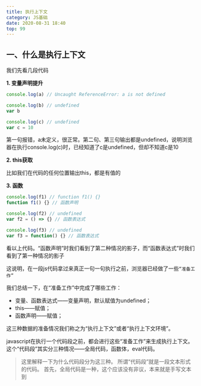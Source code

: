 ```yaml
---
title: 执行上下文
category: JS基础
date: 2020-08-31 18:40
top: 99
---
```


## 一、什么是执行上下文

我们先看几段代码

**1. 变量声明提升**

```js
console.log(a) // Uncaught ReferenceError: a is not defined

console.log(b) // undefined
var b

console.log(c) // undefined
var c = 10
```
第一句报错，a未定义，很正常。第二句、第三句输出都是undefined，说明浏览器在执行console.log(c)时，已经知道了c是undefined，但却不知道c是10

**2. this获取**

比如我们在代码的任何位置输出this，都是有值的

**3. 函数**
```js
console.log(f1) // function f1() {}
function f1() {} // 函数声明

console.log(f2) // undefined
var f2 = () => {} // 函数表达式

console.log(f3) // undefined
var f3 = function() {} // 函数表达式
```

看以上代码。“函数声明”时我们看到了第二种情况的影子，而“函数表达式”时我们看到了第一种情况的影子


这说明，在一段js代码拿过来真正一句一句执行之前，浏览器已经做了一些`“准备工作”`

我们总结一下，在“准备工作”中完成了哪些工作：

- 变量、函数表达式——变量声明，默认赋值为undefined；
- this——赋值；
- 函数声明——赋值；

这三种数据的准备情况我们称之为“执行上下文”或者“执行上下文环境”。

javascript在执行一个代码段之前，都会进行这些“准备工作”来生成执行上下文。这个“代码段”其实分三种情况——全局代码，函数体，eval代码。

> 这里解释一下为什么代码段分为这三种。
> 所谓“代码段”就是一段文本形式的代码。
> 首先，全局代码是一种，这个应该没有非议，本来就是手写文本到<script>标签里面的。
> 其次，eval代码接收的也是一段文本形式的代码。 eval('alert(1)')
> 最后，函数体是代码段是因为函数在创建时，本质上是 new Function(…) 得来的，其中需要传入一个文本形式的参数作为函数体。var fn1 = new Function('x', 'console.log(x+1)')

`函数每被调用一次，都会产生一个新的执行上下文环境`。因为不同的调用可能就会有不同的参数。

**全局代码的上下文环境数据内容为：**

普通变量（包括函数表达式），如 var a = 10    声明（默认赋值为undefined）
函数声明，如： function fn() { }          赋值
this                                    赋值

**如果代码段是函数体，那么在此基础上需要附加：**
参数                赋值
arguments          赋值
自由变量的取值作用域  赋值

给执行上下文环境下一个通俗的定义——`在执行代码之前，把将要用到的所有的变量都事先拿出来，有的直接赋值了，有的先用undefined占个空`。


## 执行上下文栈

讲完了上下文环境，又来了新的问题——在执行js代码时，会有数不清的函数调用次数，会产生许多个上下文环境。这么多上下文环境该如何管理，以及如何销毁而释放内存呢？

执行全局代码时，会产生一个执行上下文环境，每次调用函数都又会产生执行上下文环境。当函数调用完成时，这个上下文环境以及其中的数据都会被消除，再重新回到全局上下文环境。`处于活动状态的执行上下文环境只有一个`。

其实这是一个`压栈出栈的过程`——执行上下文栈。










这里用一个例子来讲解执行上下文栈的执行过程：

```js
var scope = 'global scope';

function checkscope(s) {
  var scope = 'local scope';

  function f() {
    return scope;
  }
  return f();
}
checkscope('scope');
```

当JS引擎解析代码的时候，最先碰到的就是`global scope`，所以一开始就会将全局上下文推入执行上下文栈

这里我们用ECS来模拟执行上下文栈，用globalContext来表示全局上下文：

```js
ESC = [
  globalContext // 一开始只有全局上下文
]
```

当代码执行到checkscope的时候，会创建`checkscope函数`执行上下文，并压入执行上下文栈：

```js
ESC = [
  checkscopeContext, // 入栈
  globalContext
]
```

当代码执行到return f()时，f函数的执行上下文会被创建：

```js
ESC = [
  fContext,
  checkscopeContext,
  globalContext
]
```

f函数执行完毕后，f函数的执行上下文出栈，随后checkscope函数执行完毕，checkscope函数的执行上下文出栈

## 变量对象

每一个执行上下文都有三个重要的属性：

- 变量对象
- 作用域链
- this

### 全局上下文中的变量对象

全局上下文中的变量对象其实就是全局对象，我们可以通过this来访问全局对象
在浏览器环境中 this === window，在node环境中 this === global

### 函数上下文中的变量对象

在函数执行之前，会为当前函数创建执行上下文，并且在此时，会创建变量对象：

- 根据函数arguments属性初始化argumennts对象
- 根据函数声明生成对应的属性，其值为一个指向内存中函数的引用指针。如果函数名称已存在，则覆盖
- 根据变量声明生成对应的属性，此时初始值为undifined。如果变量名已声明，则忽略该变量声明

已刚刚的代码为例：
在执行checkscope函数之前，会为其创建执行上下文，并初始化变量对象，此时的变量对象为：
```js
VO = {
  arguments: {
    0: 'scope',
    length: 1,
  },
  s: 'scope', // 传入的参数
  f: pointer to function f(),
  scope: undefined, // 此时声明的变量为undefined
}
```
随着checkscope函数的执行，变量对象被激活，变相对象内的属性随着代码的执行而改变：
```js
VO = {
  arguments: {
    0: 'scope',
    length: 1,
  },
  s: 'scope', // 传入的参数
  f: pointer to function f(),
  scope: 'local scope', // 变量赋值
}
```

其实也可以用另一个概念“函数提升”和“变量提升”来解释

## 作用域链

之前第二部分我们按照作用域的说法描述了作用域链，在这里我们按照另一种说法 -- 执行上下文举例说一下作用域链

### 例子1

```js
var scope = 'global scope';

function checkscope(s) {
  var scope = 'local scope';

  function f() {
    return scope;
  }
  return f();
}
checkscope('scope'); // 'local scope'
```
首先在checkscope函数声明的时候，内部会绑定一个[[scope]]的内部属性：
```js
checkscope.[[scope]] = [
  globalContext.VO
];
```
接着在checkscope函数执行之前，创建执行上下文checkscopeContext，并推入执行上下文栈：

复制函数的[[scope]]属性初始化作用域链；
创建变量对象；
将变量对象压入作用域链的最顶端；

```js
checkscopeContext = {
  scope: [VO, checkscope.[[scope]]],
  VO = {
    arguments: {
      0: 'scope',
      length: 1,
    },
    s: 'scope', // 传入的参数
    f: pointer to function f(),
    scope: undefined, // 此时声明的变量为undefined
  },
}
```
接着，随着函数的执行，修改变量对象：
```js
checkscopeContext = {
  scope: [VO, checkscope.[[scope]]],
  VO = {
    ...
    scope: 'local scope', // 此时声明的变量为undefined
  },
}
```
### 例子2
```js
var scope = 'global scope';

function f() {
  console.log(scope)
}

function checkscope() {
  var scope = 'local scope';

  f();
}
checkscope(); // 'global scope'
```

首先遇到了f函数的声明，此时为其绑定[[scope]]属性：
```js
f.[[scope]] = [
  globalContext.VO, // 此时的全局上下文的变量对象中保存着scope = 'global scope';
];
```
然后我们直接跳过checkscope的执行上下文的创建和执行的过程，直接来到f函数的执行上。此时在函数执行之前初始化f函数的执行上下文：
```js
fContext = {
  scope: [VO, globalContext.VO], // 复制f.[[scope]]，f.[[scope]]只有全局执行上下文的变量对象
  VO = {
    arguments: {
      length: 0,
    },
  },
}
```
然后到了f函数执行的过程，console.log(scope)，会沿着f函数的作用域链查找scope变量，先是去自己执行上下文的变量对象中查找，没有找到，然后去global执行上下文的变量对象上查找，此时scope的值为global scope。




## 执行上下文和作用域的区别

许多开发人员经常混淆作用域和执行上下文的概念，误以为他们是相同的概念，但并非如此

我们知道javascript属于解释性语言，javascript的执行分为：解释和执行两个阶段，这两个阶段所做的事是不一样的

**解释阶段：**
- 词法分析
- 语法分析
- 作用域规则确定

**执行阶段**
- 创建执行上下文（也可以理解为执行前的“准备工作”）
- 执行函数代码
- 垃圾回收

js解释阶段便会确定解释规则，因此作用域在函数定义时就已经确定了，而不是在函数调用时确定，但是执行上下文是在函数执行之前创建的
执行上下文最明显的就是this的指向是执行时确定的，而作用域访问的变量是编写代码的结构确定的

作用域和执行上下文之间最大的区别是：执行上下文在运行时确定，随时都可能改变；作用域在定义时确定，不会改变

一个作用域下可能包含若干个上下文环境；也有可能从来没有上下文环境（函数未被调用执行）；也有可能有过，但是函数执行后，上下文环境被销毁了

同一作用域下，不同的调用会产生不同的执行上下文环境，那么随着我们的执行上下文数量的增加，JS引擎又如何去管理这些执行上下文呢？这时便有了执行上下文栈。
